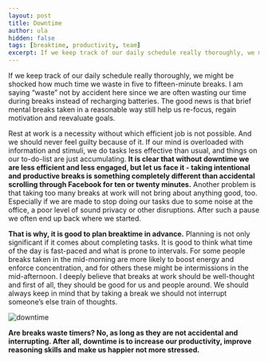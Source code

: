 ```yaml
---
layout: post
title: Downtime
author: ula
hidden: false
tags: [breaktime, productivity, team]
excerpt: If we keep track of our daily schedule really thoroughly, we might be shocked how much time we waste in five to fifteen-minute breaks. I am saying “waste” not by accident here since we are often wasting our time during breaks instead of recharging batteries. The good news is that brief mental breaks taken in a reasonable way still help us re-focus, regain motivation and reevaluate  goals. 
---
```

If we keep track of our daily schedule really thoroughly, we might be shocked how much time we waste in five to fifteen-minute breaks. I am saying “waste” not by accident here since we are often wasting our time during breaks instead of recharging batteries. The good news is that brief mental breaks taken in a reasonable way still help us re-focus, regain motivation and reevaluate  goals. 

Rest at work is a necessity without which efficient job is not possible. And we should never feel guilty because of it. If our mind is overloaded with information and stimuli, we do tasks less effective than usual, and things on our to-do-list are just accumulating. **It is clear that without downtime we are less efficient and less engaged, but let us face it - taking intentional and productive breaks is something completely different than accidental scrolling through Facebook for ten or twenty minutes.** Another problem is that taking too many breaks at work will not bring about anything good, too. Especially if we are made to stop doing our tasks due to some noise at the office, a poor level of sound privacy or other disruptions. After such a pause we often end up back where we started. 

**That is why, it is good to plan breaktime in advance.**  Planning is not only significant if it comes about completing tasks. It is good to think what time of the day is fast-paced and what is prone to intervals. For some people breaks taken in the mid-morning are more likely to boost energy and enforce concentration, and for others these might be intermissions in the mid-afternoon. I deeply believe that breaks at work should be well-thought and first of all, they should be good for us and people around. We should always keep in mind that by taking a break we should not interrupt someone’s else train of thoughts. 

![downtime](https://user-images.githubusercontent.com/32636976/36030129-42bd59cc-0da6-11e8-9af9-ee7c80e1e510.jpg)

**Are breaks waste timers? No, as long as they are not accidental and interrupting. After all, downtime is to increase our productivity, improve reasoning skills and make us happier not more stressed.**

